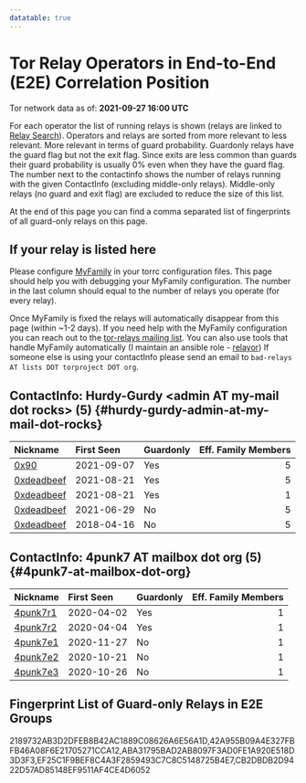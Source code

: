 ```yaml
---
datatable: true
---
```



# Tor Relay Operators in End-to-End (E2E) Correlation Position

Tor network data as of: **2021-09-27 16:00 UTC**

For each operator the list of running relays is shown (relays are linked to [Relay Search](https://metrics.torproject.org/rs.html)).
Operators and relays are sorted from more relevant to less relevant. More relevant in terms of guard probability.
Guardonly relays have the guard flag but not the exit flag.
Since exits are less common than guards their guard probability is usually 0% even when they have the guard flag.
The number next to the contactinfo shows the number of relays running with the given ContactInfo (excluding middle-only relays).
Middle-only relays (no guard and exit flag) are excluded to reduce the size of this list.

At the end of this page you can find a comma separated list of fingerprints of all guard-only relays on this page.

## If your relay is listed here
Please configure [MyFamily](https://www.torproject.org/docs/tor-manual.html.en#MyFamily) in your torrc configuration files.
This page should help you with debugging your MyFamily configuration. The number in the last column should equal to the number of
relays you operate (for every relay).

Once MyFamily is fixed the relays will automatically disappear from this page (within ~1-2 days).
If you need help with the MyFamily configuration you can reach out to the
[tor-relays mailing list](https://lists.torproject.org/cgi-bin/mailman/listinfo/tor-relays).
You can also use tools that handle MyFamily automatically (I maintain an ansible role - 
[relayor](https://medium.com/@nusenu/deploying-tor-relays-with-ansible-6612593fa34d))
If someone else is using your contactInfo please send an email to ```bad-relays AT lists DOT torproject DOT org```.


## ContactInfo: Hurdy-Gurdy &lt;admin AT my-mail dot rocks&gt; (5) {#hurdy-gurdy-admin-at-my-mail-dot-rocks}

| Nickname                                                                                              | First Seen   | Guardonly   |   Eff. Family Members |
|:------------------------------------------------------------------------------------------------------|:-------------|:------------|----------------------:|
| [0x90](https://metrics.torproject.org/rs.html#details/EF25C1F9BEF8C4A3F2859493C7C8C5148725B4E7)       | 2021-09-07   | Yes         |                     5 |
| [0xdeadbeef](https://metrics.torproject.org/rs.html#details/42A955B09A4E327FBFB46A08F6E21705271CCA12) | 2021-08-21   | Yes         |                     5 |
| [0xdeadbeef](https://metrics.torproject.org/rs.html#details/2189732AB3D2DFEB8B42AC1889C08626A6E56A1D) | 2021-08-21   | Yes         |                     1 |
| [0xdeadbeef](https://metrics.torproject.org/rs.html#details/9E195D72D11644A3C1D620463405335905584B40) | 2021-06-29   | No          |                     5 |
| [0xdeadbeef](https://metrics.torproject.org/rs.html#details/D1B853ED27E4DFDCA3A54D3F2E269C4D94677F66) | 2018-04-16   | No          |                     5 |

## ContactInfo: 4punk7 AT mailbox dot org (5) {#4punk7-at-mailbox-dot-org}

| Nickname                                                                                            | First Seen   | Guardonly   |   Eff. Family Members |
|:----------------------------------------------------------------------------------------------------|:-------------|:------------|----------------------:|
| [4punk7r1](https://metrics.torproject.org/rs.html#details/ABA31795BAD2AB8097F3AD0FE1A920E518D3D3F3) | 2020-04-02   | Yes         |                     1 |
| [4punk7r2](https://metrics.torproject.org/rs.html#details/CB2DBDB2D9422D57AD85148EF9511AF4CE4D6052) | 2020-04-04   | Yes         |                     1 |
| [4punk7e1](https://metrics.torproject.org/rs.html#details/2E0C69E59B5B6AA15BB1C269690722607663416C) | 2020-11-27   | No          |                     1 |
| [4punk7e2](https://metrics.torproject.org/rs.html#details/68057FD302B0F83C0ED00B6D70FDAD6BEEF2005B) | 2020-10-21   | No          |                     1 |
| [4punk7e3](https://metrics.torproject.org/rs.html#details/F42FF0E095F23AD253622272F984649DDEEB402C) | 2020-10-26   | No          |                     1 |


## Fingerprint List of Guard-only Relays in E2E Groups

2189732AB3D2DFEB8B42AC1889C08626A6E56A1D,42A955B09A4E327FBFB46A08F6E21705271CCA12,ABA31795BAD2AB8097F3AD0FE1A920E518D3D3F3,EF25C1F9BEF8C4A3F2859493C7C8C5148725B4E7,CB2DBDB2D9422D57AD85148EF9511AF4CE4D6052